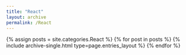 ```yaml
---
title: "React"
layout: archive
permalink: /React
---
```


{% assign posts = site.categories.React %}
{% for post in posts %} {% include archive-single.html type=page.entries_layout %} {% endfor %}
